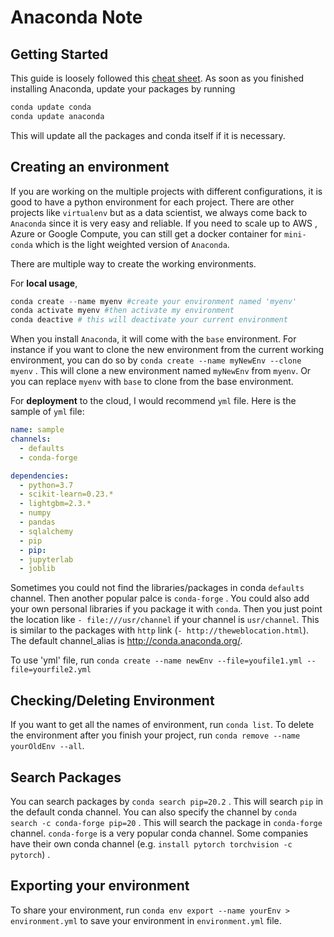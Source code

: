 # Anaconda Note

## Getting Started

This guide is loosely followed this [cheat sheet](https://conda.io/projects/conda/en/latest/_downloads/843d9e0198f2a193a3484886fa28163c/conda-cheatsheet.pdf). As soon as you finished installing Anaconda, update your packages by running 

```python
conda update conda 
conda update anaconda
```

This will update all the packages and conda itself if it is necessary. 



## Creating an environment

If you are working on the multiple projects with different configurations, it is good to have a python environment for each project. There are other projects like `virtualenv` but as a data scientist, we always come back to `Anaconda` since it is very easy and reliable. If you need to scale up to AWS , Azure or Google Compute, you can still get a docker container for `mini-conda` which is the light weighted version of `Anaconda`. 

There are multiple way to create the working environments. 

For **local usage**,

```python
conda create --name myenv #create your environment named 'myenv'
conda activate myenv #then activate my environment
conda deactive # this will deactivate your current environment
```

When you install `Anaconda`, it will come with the `base` environment.  For instance if you want to clone the new environment from the current working environment, you can do so by `conda create --name myNewEnv --clone myenv` . This will clone a new environment named `myNewEnv` from `myenv`.  Or you can replace `myenv` with `base`  to clone from the base environment. 



For **deployment** to the cloud, I would recommend `yml` file. Here is the sample of `yml` file:

```yml
name: sample
channels:
  - defaults
  - conda-forge

dependencies:
  - python=3.7
  - scikit-learn=0.23.*
  - lightgbm=2.3.*
  - numpy
  - pandas
  - sqlalchemy
  - pip
  - pip:
  - jupyterlab
  - joblib

```

Sometimes you could not find the libraries/packages in conda `defaults` channel. Then another popular palce is `conda-forge` . You could also add your own personal libraries if you package it with `conda`. Then you just point the location like `- file:///usr/channel` if your channel is `usr/channel`. This is similar to the packages with `http` link (`- http://theweblocation.html`). The default channel_alias is http://conda.anaconda.org/.

To use 'yml' file, run `conda create --name newEnv --file=youfile1.yml --file=yourfile2.yml`

## Checking/Deleting Environment

If you want to get all the names of environment, run `conda list`.  To delete the environment after you finish your project, run `conda remove --name yourOldEnv --all`. 

## Search Packages

You can search packages by `conda search pip=20.2` . This will search `pip` in the default conda channel. You can also specify the channel by `conda search -c conda-forge pip=20` . This will search the package in `conda-forge` channel. `conda-forge` is a very popular conda channel. Some companies have their own conda channel (e.g. `install pytorch torchvision -c pytorch`) . 



## Exporting your environment

To share your environment, run `conda env export --name yourEnv > environment.yml` to save your environment in `environment.yml` file.